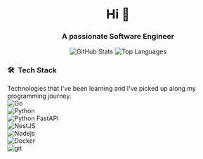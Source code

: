 <h1 align="center">Hi 👋</h1>
<h3 align="center">A passionate Software Engineer</h3>

<p align="center"> 
  <img src="https://github-readme-stats.vercel.app/api?username=skapar&show_icons=true&theme=radical" alt="GitHub Stats" /> 
  <img src="https://github-readme-stats.vercel.app/api/top-langs/?username=skapar&layout=compact&theme=radical" alt="Top Languages" /> 
</p>

<!--
**Skapar/Skapar** is a ✨ _special_ ✨ repository because its `README.md` (this file) appears on your GitHub profile.

Here are some ideas to get you started:

- 🔭 I’m currently working on ...
- 🌱 I’m currently learning ...
- 👯 I’m looking to collaborate on ...
- 🤔 I’m looking for help with ...
- 💬 Ask me about ...
- 📫 How to reach me: ...
- 😄 Pronouns: ...
- ⚡ Fun fact: ...
-->

### 🛠 &nbsp;Tech Stack
<p>
  Technologies that I've been learning and I've picked up along my programming journey. <br>
  <img alt="Go" src="https://img.shields.io/badge/-Go-00ADD8?style=flat-square&logo=Go&logoColor=white" /> <br>
  <img alt="Python" src="https://img.shields.io/badge/-Python-3776AB?style=flat-square&logo=Python&logoColor=white" /><br>
  <img alt="Python FastAPI" src="https://img.shields.io/badge/-FastAPI-009688?style=flat-square&logo=FastAPI&logoColor=white" /> <br>
  <img alt="NestJS" src="https://img.shields.io/badge/-NestJS-E0234E?style=flat-square&logo=NestJS&logoColor=white" /> <br>
  <img alt="Nodejs" src="https://img.shields.io/badge/-Nodejs-339933?style=flat-square&logo=Node.js&logoColor=white" /> <br>
  <img alt="Docker" src="https://img.shields.io/badge/-Docker-2496ED?style=flat-square&logo=Docker&logoColor=white" /><br>
  <img alt="git" src="https://img.shields.io/badge/-Git-F05032?style=flat-square&logo=git&logoColor=white" /> <br>
</p>

